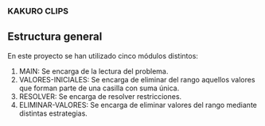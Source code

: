 ### KAKURO CLIPS

## Estructura general
En este proyecto se han utilizado cinco módulos distintos:


1. MAIN: Se encarga de la lectura del problema.
2. VALORES-INICIALES: Se encarga de eliminar del rango aquellos valores que forman parte de una casilla con suma única.
3. RESOLVER: Se encarga de resolver restricciones.
4. ELIMINAR-VALORES: Se encarga de eliminar valores del rango mediante distintas estrategias.
